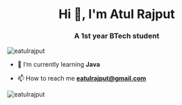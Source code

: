 <h1 align="center">Hi 👋, I'm Atul Rajput</h1>
<h3 align="center">A 1st year BTech student</h3>

<p align="left"> <img src="https://komarev.com/ghpvc/?username=eatulrajput&label=Profile%20views&color=0e75b6&style=flat" alt="eatulrajput" /> </p>

- 🌱 I’m currently learning **Java**

- 📫 How to reach me **eatulrajput@gmail.com**




<p><img align="center" src="https://github-readme-streak-stats.herokuapp.com/?user=eatulrajput&" alt="eatulrajput" /></p>
